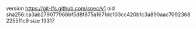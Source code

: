 version https://git-lfs.github.com/spec/v1
oid sha256:ca3ab279077966bf5d8f875a1671dc103cc420b1c3a890aac7092368225511c9
size 13317
